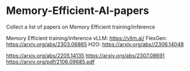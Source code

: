 # Memory-Efficient-AI-papers
Collect a list of papers on Memory Efficient training/inference

Memory Efficient training/inference
vLLM: https://vllm.ai/
FlexGen: https://arxiv.org/abs/2303.06865
H2O: https://arxiv.org/abs//2306.14048

https://arxiv.org/abs/2205.14135
https://arxiv.org/abs/2307.08691
https://arxiv.org/pdf/2106.09685.pdf